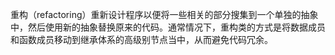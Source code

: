 重构（refactoring）重新设计程序以便将一些相关的部分搜集到一个单独的抽象中，然后使用新的抽象替换原来的代码。通常情况下，重构类的方式是将数据成员和函数成员移动到继承体系的高级别节点当中，从而避免代码冗余。
